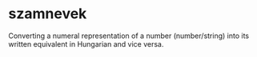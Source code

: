 # szamnevek
Converting a numeral representation of a number (number/string) into its written equivalent in Hungarian and vice versa.

